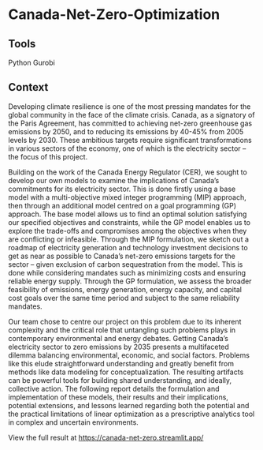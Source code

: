 # Canada-Net-Zero-Optimization

## Tools 
Python
Gurobi

## Context
Developing climate resilience is one of the most pressing mandates for the global community in the face
of the climate crisis. Canada, as a signatory of the Paris Agreement, has committed to achieving net-zero
greenhouse gas emissions by 2050, and to reducing its emissions by 40-45% from 2005 levels by 2030.
These ambitious targets require significant transformations in various sectors of the economy, one of
which is the electricity sector – the focus of this project.

Building on the work of the Canada Energy Regulator (CER), we sought to develop our own models
to examine the implications of Canada’s commitments for its electricity sector. This is done firstly
using a base model with a multi-objective mixed integer programming (MIP) approach, then through
an additional model centred on a goal programming (GP) approach. The base model allows us to find
an optimal solution satisfying our specified objectives and constraints, while the GP model enables us
to explore the trade-offs and compromises among the objectives when they are conflicting or infeasible.
Through the MIP formulation, we sketch out a roadmap of electricity generation and technology
investment decisions to get as near as possible to Canada’s net-zero emissions targets for the sector –
given exclusion of carbon sequestration from the model. This is done while considering mandates such
as minimizing costs and ensuring reliable energy supply. Through the GP formulation, we assess the
broader feasibility of emissions, energy generation, energy capacity, and capital cost goals over the same
time period and subject to the same reliability mandates.

Our team chose to centre our project on this problem due to its inherent complexity and the critical
role that untangling such problems plays in contemporary environmental and energy debates. Getting
Canada’s electricity sector to zero emissions by 2035 presents a multifaceted dilemma balancing environmental,
economic, and social factors. Problems like this elude straightforward understanding and greatly
benefit from methods like data modeling for conceptualization. The resulting artifacts can be powerful
tools for building shared understanding, and ideally, collective action.
The following report details the formulation and implementation of these models, their results and
their implications, potential extensions, and lessons learned regarding both the potential and the practical
limitations of linear optimization as a prescriptive analytics tool in complex and uncertain environments.

View the full result at https://canada-net-zero.streamlit.app/
